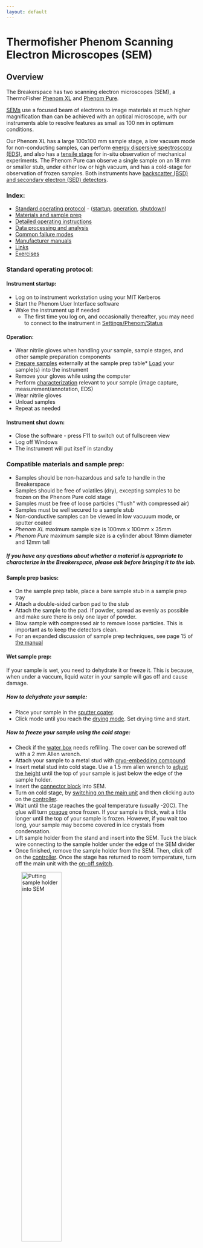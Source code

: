 ```yaml
---
layout: default
---
```

# Thermofisher Phenom Scanning Electron Microscopes (SEM)

## Overview

The Breakerspace has two scanning electron microscopes (SEM), a ThermoFisher [Phenom XL](https://www.thermofisher.com/us/en/home/electron-microscopy/products/desktop-scanning-electron-microscopes/phenom-xl.html) and [Phenom Pure](https://www.thermofisher.com/us/en/home/electron-microscopy/products/desktop-scanning-electron-microscopes/phenom-pure.html). 

[SEMs](https://www.thermofisher.com/blog/materials/what-is-sem-scanning-electron-microscopy-explained/) use a focused beam of electrons to image materials at much higher magnification than can be achieved with an optical microscope, with our instruments able to resolve features as small as 100 nm in optimum conditions. 

Our Phenom XL has a large 100x100 mm sample stage, a low vacuum mode for non-conducting samples, can perform [energy dispersive spectroscopy (EDS)](https://www.thermofisher.com/blog/materials/edx-analysis-with-sem-how-does-it-work/), and also has a [tensile stage](https://assets.thermofisher.com/TFS-Assets/MSD/Flyers/desktop-sem-tensile-sample-holder-FL0116.pdf) for in-situ observation of mechanical experiments. The Phenom Pure can observe a single sample on an 18 mm or smaller stub, under either low or high vacuum, and has a cold-stage for observation of frozen samples. Both instruments have [backscatter (BSD) and secondary electron (SED) detectors](https://www.thermofisher.com/blog/materials/sem-signal-types-electrons-and-the-information-they-provide/).

### Index:

* [Standard operating protocol](#sop) - ([startup](#startup), [operation](#operation), [shutdown](#shutdown))
* [Materials and sample prep](#materials)
* [Detailed operating instructions](#details)
* [Data processing and analysis](#data)
* [Common failure modes](#failures)
* [Manufacturer manuals](#manuals)
* [Links](#links)
* [Exercises](#exercises)

<a name="sop"></a>
### Standard operating protocol:

<a name="startup"></a> 
#### Instrument startup:

* Log on to instrument workstation using your MIT Kerberos
* Start the Phenom User Interface software
* Wake the instrument up if needed
	* The first time you log on, and occasionally thereafter, you may need to connect to the instrument in [Settings/Phenom/Status](../assets/img/tutorials/sem/connect.PNG)

<a name="operation"></a> 
#### Operation:

* Wear nitrile gloves when handling your sample, sample stages, and other sample preparation components
* [Prepare samples](#prep) externally at the sample prep table* [Load](#loading) your sample(s) into the instrument
* Remove your gloves while using the computer
* Perform [characterization](#characterization) relevant to your sample (image capture, measurement/annotation, EDS)
* Wear nitrile gloves
* Unload samples
* Repeat as needed

<a name="shutdown"></a> 
#### Instrument shut down:

* Close the software - press F11 to switch out of fullscreen view
* Log off Windows
* The instrument will put itself in standby

<a name="materials"></a> 
### Compatible materials and sample prep:

* Samples should be non-hazardous and safe to handle in the Breakerspace
* Samples should be free of volatiles (dry), excepting samples to be frozen on the Phenom Pure cold stage
* Samples must be free of loose particles ("flush" with compressed air)
* Samples must be well secured to a sample stub 
* Non-conductive samples can be viewed in low vacuuum mode, or sputter coated
* _Phenom XL_ maximum sample size is 100mm x 100mm x 35mm
* _Phenom Pure_ maximum sample size is a cylinder about 18mm diameter and 12mm tall

##### _If you have any questions about whether a material is appropriate to characterize in the Breakerspace, please ask before bringing it to the lab._

<a name="prep"></a>
#### Sample prep basics:

* On the sample prep table, place  a bare sample stub in a sample prep tray
* Attach a double-sided carbon pad to the stub
* Attach the sample to the pad. If powder, spread as evenly as possible and make sure there is only one layer of powder.
* Blow sample with compressed air to remove loose particles. This is important as to keep the detectors clean.
* For an expanded discussion of sample prep techniques, see page 15 of [the manual](https://www.dropbox.com/scl/fi/iyd538gtkj79kg0bc8113/2020-MS-Phenom-XL_User-Manual.pdf?rlkey=0yk985nvgz3lckqnrtxwo7afv&dl=0)

#### Wet sample prep:
If your sample is wet, you need to dehydrate it or freeze it. This is because, when under a vaccum, liquid water in your sample will gas off and cause damage. 

##### How to dehydrate your sample:
* Place your sample in the [sputter coater](../assets/img/tutorials/sem/sputter_coater.jpeg).
* Click mode until you reach the [drying mode](../assets/img/tutorials/sem/sutter_coater_drying_setting.jpeg). Set drying time and start. 

##### How to freeze your sample using the cold stage:
* Check if the [water box](../assets/img/tutorials/sem/cold_stage_refilling_water.jpeg) needs refilling. The cover can be screwed off with a 2 mm Allen wrench. 
* Attach your sample to a metal stud with [cryo-embedding compound](../assets/img/tutorials/sem/cold_stage_cryo_embedding_fluid.jpeg)
* Insert metal stud into cold stage. Use a 1.5 mm allen wrench to [adjust the height](../assets/img/tutorials/sem/cold_stage_adjusting_sample_height.jpeg) until the top of your sample is just below the edge of the sample holder. 
* Insert the [connector block](../assets/img/tutorials/sem/cold_stage_gif_putting_in_connector.gif) into SEM.
* Turn on cold stage, by [switching on the main unit](../assets/img/tutorials/sem/cold_stage_on_switch.jpeg) and then clicking auto on the  [controller](../assets/img/tutorials/sem/cold_stage_achieving_minus20C.jpeg).
* Wait until the stage reaches the goal temperature (usually -20C). The glue will turn [opaque](../assets/img/tutorials/sem/cold_stage_frozen_sample.jpeg) once frozen. If your sample is thick, wait a little longer until the top of your sample is frozen. However, if you wait too long, your sample may become covered in ice crystals from condensation.
* Lift sample holder from the stand and insert into the SEM. Tuck the black wire connecting to the sample holder under the edge of the SEM divider
* Once finished, remove the sample holder from the SEM. Then, click off on the [controller](../assets/img/tutorials/sem/cold_stage_achieving_minus20C.jpeg). Once the stage has returned to room temperature, turn off the main unit with the [on-off switch](../assets/img/tutorials/sem/cold_stage_on_switch.jpeg).
<figure>
  <img src="../assets/img/tutorials/sem/cold_stage_gif_putting_in_sample.gif" alt="Putting sample holder into SEM" style="width:50%"; margin:0"> 
</figure>

#### Non-conductive sample prep:

Samples that are not electrically conductive will "charge" if observed under high vacuum mode. With no path to ground, electrons will build up on the sample surface, and the negative charge will repel electrons from the beam back up to the detector, making the image slowly glow white - this is called charging. Mild charging may also cause the image to distort or creep, as the accumulated electrons on the sample steer the electron beam. 

There are three main strategies to mitigate charging effects:

1. Operate the microscope in "low" vacuum mode. In this mode, some ionized gas molecules remain in the chamber and are able to lift charge away from the surface. Pros to using low vacuum mode are no additional sample prep, which makes it a non-destructive method to image non-conductive samples. Cons are lower resolution/lower magnification than can be achieved with conductive samples, and the SED is not available.
2. Sputter coat your sample with gold in the [sputter coater](../assets/img/tutorials/sem/sputter_coater.jpeg) in [coating mode](../assets/img/tutorials/sem/sputter_coater_gold_setting.jpeg).
3. Hold your sample down with a lot of copper tape.


<a name="details"></a> 
### Detailed operating instructions: 

<a name="loading"></a>
#### Sample loading:

* Remove sample stage from the microscope (or drawer for _Phenom Pure_)
* _Phenom XL:_ sample compartment is opened by pressing eject button in the software
* _Phenom Pure:_ sample compartment is manually opened and closed, but must be unlocked with the eject button in the software
* Using stub tweezers, push pin on stub into a hole in the sample stage
* _Phenom Pure:_ black stage sets instrument in high vacuum mode, gray stage sets instrument in low vacuum mode for charge reduction on non-conducting samples
* Set proper sample height
* _Phenom XL:_ set the tallest part of your tallest sample level with the opening of the sample stage, then lower by 6 notches on the dial
* _Phenom Pure:_ the tallest part of the sample should be just lower than the top edge of the sample stage
* Load the sample stage into the instrument
* Close the door and your sample should be visible in the NavCam

<a name="data"></a> 
#### Characterization:

__Customize:__ When your sample is loading, this is a good time to visit [Settings/Customize](../assets/img/tutorials/SEM/customizer.PNG) and change the _Label_ and _Location_ fields to a name and folder that are relevant to your project

__NavCam:__ When you first load a sample into the SEM you see your sample(s) on the [NavCam](../assets/img/tutorials/SEM/navcam.PNG). This is an optical image of the sample stage that can be used for navigation once you are in SEM observation mode. If you will rely on the NavCam image for navigating your sample(s), it is helpful at this stage to make sure the brightness, contrast, and focus are all acceptable in key areas of your sample. If you wish, you can click the camera icon in the NavCam to save the NavCam image to a file.

__LiveSEM view:__ Once you click "Move to SEM" you will be in the LiveSEM view. Here you can adjust brightness, contrast, and focus, as well as changing magnification. The recommended UI setup is to leave the scroll wheel set to change magnfication, hold down the right mouse button and move the mouse cursor horizontally to change focus, and to use auto brightness/contrast. A full set of keyboard and mouse shortcuts can be found in [Settings/Phenom/Help](../assets/img/tutorials/SEM/shortcuts.PNG). Detailed operating instructions and a full UI overview can be found starting on page 20 of either the [_XL_](https://www.dropbox.com/scl/fi/iyd538gtkj79kg0bc8113/2020-MS-Phenom-XL_User-Manual.pdf?rlkey=0yk985nvgz3lckqnrtxwo7afv&dl=0) or [_Pure_](https://www.dropbox.com/scl/fi/7ju8ldfdm0p04m6n81men/Phenom-ProX-G6-User-Manual.pdf?rlkey=l6gg1ld4zpmtxgrsxfgw00jpb&dl=0) manual.

__Gallery:__ The gallery will show you all images in the active folder. In addition to reviewing the images, you can add dimensions and notes. If you annotate the images the annotated versions need to be saved as new files.

__Acquisition:__ Press the camera icon on the left side of the screen to acquire an image. Images will be saved in the resolution and with the averaging specified in the Operational Settings/Acquisition menu. Pay attention to acquisition times, and take some test images first. Higher averaging settings swill increase signal to noise, and result in cleaner images, but longer acquisition times. If there are issues related to charging, such as drift, they will be more visible in longer acquisitions, so higher averaging is not always better or needed. 

__EDS:__ [Energy dispersive spectroscopy (EDS)](https://www.thermofisher.com/blog/materials/edx-analysis-with-sem-how-does-it-work/), available on the _Phenom XL_, allows you to perform elemental analysis and save out full reports, included map images, images and data of captured spectrum, and a CSV files with raw data. Recommended settings for EDS are 15kV acceleration voltage and map beam intensity. Click the square to stop data collection before navigating to a different section.

__Live EDS:__ Live EDS mode, (_Phenom XL only_) lets you perform quick elemental analysis on a spot on your sample, without generating any files or documentation. It is useful for quick spot checks. Recommended settings for EDS are 15kV acceleration voltage and map beam intensity. Click the square to stop data collection before navigating to a different section.

_For a more complete description and instructions on how to use any of these features, please see the_ [_XL_](https://www.dropbox.com/scl/fi/iyd538gtkj79kg0bc8113/2020-MS-Phenom-XL_User-Manual.pdf?rlkey=0yk985nvgz3lckqnrtxwo7afv&dl=0) or [_Pure_](https://www.dropbox.com/scl/fi/7ju8ldfdm0p04m6n81men/Phenom-ProX-G6-User-Manual.pdf?rlkey=l6gg1ld4zpmtxgrsxfgw00jpb&dl=0) _manuals._

<a name="unloading"></a>
#### Sample unloading:

* Open the sample compartment
* Remove sample(s)
* _Phenom XL:_ return sample stage to sample compartment, close door
* _Phenom Pure:_ close door, place sample stage in drawer


<a name="failures"></a>
### Common failure modes:

* _Phenom XL:_ If the SEM fails to start press the eject button to open and close the door and reinitialize the sample loading process
* _Phenom XL:_ In either live EDS or EDS, if you do not press the stop button, and attempt to return to observation mode, you will get an error message, and need to return to where you were and press stop
* Sensitive samples may experience [degredation](https://www.thermofisher.com/us/en/home/materials-science/learning-center/applications/sample-degradation-scanning-electron-microscope-sem.html), often in the form of cracks on the surface, or the sample may appear to be melting or boiling. Lowering acceleration voltage, beam intensity, and magnification will all help slow the rate of degredation.
* EDS low or no counts: check working distance is between 4 mm and 7 mm, and if not, adjust stage height to correct working distance into this range. Also verify acceleration voltage is 15kV and beam intensity is set to map

<a name="manuals"></a> 
### Manufacturer's manuals:

* [Phenom XL user manual](https://www.dropbox.com/scl/fi/iyd538gtkj79kg0bc8113/2020-MS-Phenom-XL_User-Manual.pdf?rlkey=0yk985nvgz3lckqnrtxwo7afv&dl=0)
* [Phenom XL tensile stage manual](https://www.dropbox.com/scl/fi/fu39pi9pamr2top97cv6m/Tensile-Stage-Training-Manual.pdf?rlkey=xs9dkadn6k16f9vpo3vc3y2h7&dl=0)
* [Phenom XL all docs](https://www.dropbox.com/scl/fo/mk2sedrkfsvpllralaj4c/AMh_Ma2bU_Tl8Ul0u6xmiG4?rlkey=962g3kifk9bll59jv1ib9w86d&dl=0)
* [Phenom Pure user manual](https://www.dropbox.com/scl/fi/7ju8ldfdm0p04m6n81men/Phenom-ProX-G6-User-Manual.pdf?rlkey=l6gg1ld4zpmtxgrsxfgw00jpb&dl=0)
* [Phenom Pure temperature controlled stage manual](https://www.dropbox.com/scl/fi/nqcrhb3axctk6782k5hqk/User-Manual_Phenom_Temperature-Stage.pdf?rlkey=r01r9dl6k1km22to13s0nir24&dl=0)
* [Phenom Pure all docs](https://www.dropbox.com/scl/fo/th7xj2e2ul1sed2vobibt/ACVAySN_rjR_JnEXtPfs3_8?rlkey=3j90cjbe0akxyu7o3fanrxvn5&dl=0)

<a name="links"></a>
### Links:

* [Nanoscience Instruments Phenom Desktop SEM YouTube Playlist](https://www.youtube.com/watch?v=Tuvu79IPFa8&list=PLSK7wbUBb88knCedT9BvlILTanNkLh38q)
* [ThermoFisher SEM YouTube playlist](https://www.youtube.com/watch?v=jFO5AnYnn2c&list=PLoxdPzacxPYjwqELAD8XQGsygUYse2gmB)


<a name="exercise"></a> 
### Exercises:

* Cut a slice of a roasted coffee bean. Gold sputter it, then image it to determine the average cavity size.
* Image a small piece of hair. Observe the scales on the surface. What does the end of a hair look like cut versus ripped apart?
* Prepare a sample of salt and sugar. See if you can distinguish the two based on their crystal structure. Use EDS on the Phenom XL to see if you are right.

